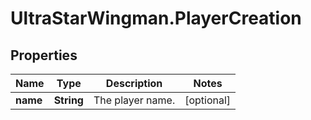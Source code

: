 # UltraStarWingman.PlayerCreation

## Properties

Name | Type | Description | Notes
------------ | ------------- | ------------- | -------------
**name** | **String** | The player name. | [optional] 


